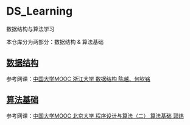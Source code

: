 # DS_Learning
数据结构与算法学习

本仓库分为两部分：数据结构 & 算法基础

## [数据结构](./Data%20Structure/)

  参考网课：[中国大学MOOC 浙江大学 数据结构 陈越、何钦铭](https://www.icourse163.org/course/ZJU-93001)


## [算法基础](./Algorithm%20Basic)

  参考网课：[中国大学MOOC 北京大学 程序设计与算法（二） 算法基础 郭炜](https://www.icourse163.org/course/PKU-1001894005?tid=1461679488)